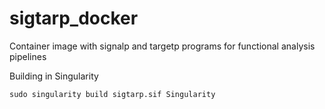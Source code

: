 # sigtarp_docker
Container image with signalp and targetp programs for functional analysis pipelines

Building in Singularity

    sudo singularity build sigtarp.sif Singularity
